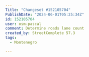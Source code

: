 ```yaml
---
Title: "Changeset #152105704"
PublishDate: "2024-06-01T05:25:34Z"
id: 152105704
user: osm-pascal
comment: Determine roads lane count
created_by: StreetComplete 57.3
tags:
  - Montenegro

---
```

